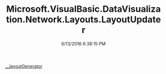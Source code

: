 ﻿---
title: Microsoft.VisualBasic.DataVisualization.Network.Layouts.LayoutUpdater
date: 6/13/2016 6:38:15 PM
---

[__layoutGenerator](T-Microsoft.VisualBasic.DataVisualization.Network.Layouts.LayoutUpdater.__layoutGenerator.html)
